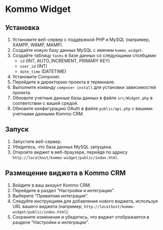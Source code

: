 # Kommo Widget

## Установка

1. Установите веб-сервер с поддержкой PHP и MySQL (например, XAMPP, WAMP, MAMP).
2. Создайте новую базу данных MySQL с именем `kommo_widget`.
3. Создайте таблицу `tasks` в базе данных со следующими столбцами:
    - `id` (INT, AUTO_INCREMENT, PRIMARY KEY)
    - `user_id` (INT)
    - `date_time` (DATETIME)
4. Установите Composer.
5. Перейдите в директорию проекта в терминале.
6. Выполните команду `composer install` для установки зависимостей проекта.
7. Обновите учетные данные базы данных в файле `src/Widget.php` в соответствии с вашей средой.
8. Обновите конфигурацию OAuth в файле `public/api.php` с вашими учетными данными Kommo CRM.

## Запуск

1. Запустите веб-сервер.
2. Убедитесь, что база данных MySQL запущена.
3. Откройте виджет в веб-браузере, перейдя по адресу `http://localhost/kommo-widget/public/index.html`.

## Размещение виджета в Kommo CRM

1. Войдите в ваш аккаунт Kommo CRM.
2. Перейдите в раздел "Настройки и интеграции".
3. Выберите "Приватная интеграция".
4. Следуйте инструкциям для добавления нового виджета, используя URL вашего виджета (например, `http://localhost/kommo-widget/public/index.html`).
5. Сохраните изменения и убедитесь, что виджет отображается в разделе "Настройки и интеграции".

